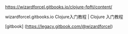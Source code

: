https://wizardforcel.gitbooks.io/clojure-fpftj/content/

wizardforcel.gitbooks.io
Clojure入门教程 | Clojure 入门教程

[gitbook]
(https://legacy.gitbook.com/@wizardforcel)
